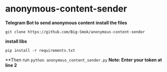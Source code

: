 # anonymous-content-sender
<b>Telegram Bot to send anonymous content</b>
**install the files**
```
git clone https://github.com/Big-Smok/anonymous-content-sender
```
**install libs** 
```
pip install -r requirements.txt
```

**Then run ```python anonymous_content_sender.py```
**Note: Enter your token at line 2**
